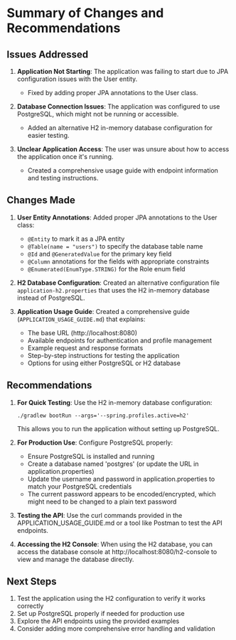 # Summary of Changes and Recommendations

## Issues Addressed

1. **Application Not Starting**: The application was failing to start due to JPA configuration issues with the User entity.
   - Fixed by adding proper JPA annotations to the User class.

2. **Database Connection Issues**: The application was configured to use PostgreSQL, which might not be running or accessible.
   - Added an alternative H2 in-memory database configuration for easier testing.

3. **Unclear Application Access**: The user was unsure about how to access the application once it's running.
   - Created a comprehensive usage guide with endpoint information and testing instructions.

## Changes Made

1. **User Entity Annotations**: Added proper JPA annotations to the User class:
   - `@Entity` to mark it as a JPA entity
   - `@Table(name = "users")` to specify the database table name
   - `@Id` and `@GeneratedValue` for the primary key field
   - `@Column` annotations for the fields with appropriate constraints
   - `@Enumerated(EnumType.STRING)` for the Role enum field

2. **H2 Database Configuration**: Created an alternative configuration file `application-h2.properties` that uses the H2 in-memory database instead of PostgreSQL.

3. **Application Usage Guide**: Created a comprehensive guide (`APPLICATION_USAGE_GUIDE.md`) that explains:
   - The base URL (http://localhost:8080)
   - Available endpoints for authentication and profile management
   - Example request and response formats
   - Step-by-step instructions for testing the application
   - Options for using either PostgreSQL or H2 database

## Recommendations

1. **For Quick Testing**: Use the H2 in-memory database configuration:
   ```
   ./gradlew bootRun --args='--spring.profiles.active=h2'
   ```
   This allows you to run the application without setting up PostgreSQL.

2. **For Production Use**: Configure PostgreSQL properly:
   - Ensure PostgreSQL is installed and running
   - Create a database named 'postgres' (or update the URL in application.properties)
   - Update the username and password in application.properties to match your PostgreSQL credentials
   - The current password appears to be encoded/encrypted, which might need to be changed to a plain text password

3. **Testing the API**: Use the curl commands provided in the APPLICATION_USAGE_GUIDE.md or a tool like Postman to test the API endpoints.

4. **Accessing the H2 Console**: When using the H2 database, you can access the database console at http://localhost:8080/h2-console to view and manage the database directly.

## Next Steps

1. Test the application using the H2 configuration to verify it works correctly
2. Set up PostgreSQL properly if needed for production use
3. Explore the API endpoints using the provided examples
4. Consider adding more comprehensive error handling and validation